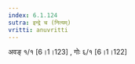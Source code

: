 ```yaml
---
index: 6.1.124
sutra: इन्द्रे च (नित्यम्)
vritti: anuvritti
---
```


अवङ् १/१ [6।1।123] , गोः ६/१ [6।1।122]  